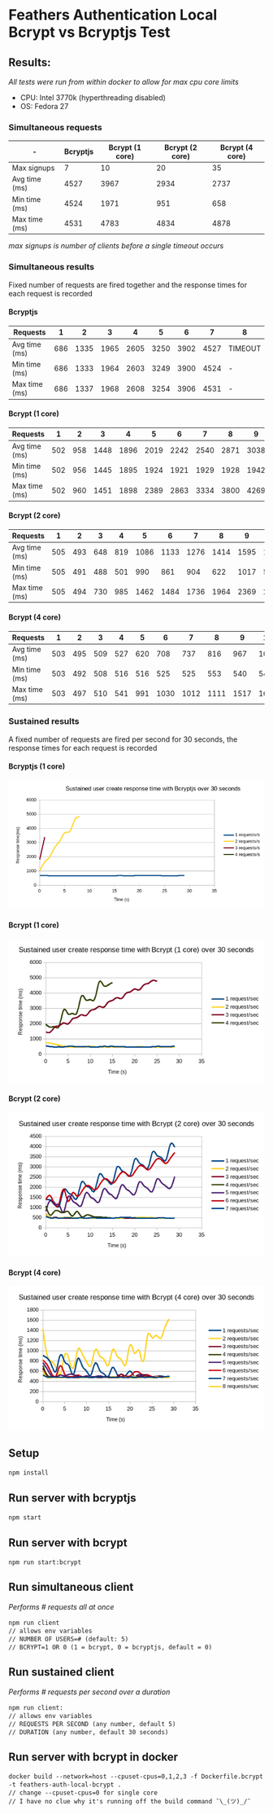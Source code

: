 # Feathers Authentication Local Bcrypt vs Bcryptjs Test


## Results:
*All tests were run from within docker to allow for max cpu core limits*
- CPU: Intel 3770k (hyperthreading disabled)
- OS: Fedora 27


### Simultaneous requests
| - | Bcryptjs | Bcrypt (1 core) | Bcrypt (2 core) | Bcrypt (4 core) |
| --- | --- | --- | --- | --- |
| Max signups | 7 | 10 | 20 | 35 |
| Avg time (ms) | 4527 | 3967 | 2934 | 2737 |
| Min time (ms) | 4524 | 1971 | 951 | 658 |
| Max time (ms) | 4531 | 4783 | 4834 | 4878 |

*max signups is number of clients before a single timeout occurs*


### Simultaneous results
Fixed number of requests are fired together and the response times for each request is recorded

#### Bcryptjs
| Requests | 1 | 2 | 3 | 4 | 5 | 6 | 7 | 8 |
| --- | --- | --- | --- | --- | --- | --- | --- | --- |
| Avg time (ms) | 686 | 1335 | 1965 | 2605 | 3250 | 3902 | 4527 | TIMEOUT |
| Min time (ms) | 686 | 1333 | 1964 | 2603 | 3249 | 3900 | 4524 | - |
| Max time (ms) | 686 | 1337 | 1968 | 2608 | 3254 | 3906 | 4531 | - |

#### Bcrypt (1 core)
| Requests | 1 | 2 | 3 | 4 | 5 | 6 | 7 | 8 | 9 | 10 | 11 |
| --- | --- | --- | --- | --- | --- | --- | --- | --- | --- | --- | --- |
| Avg time (ms) | 502 | 958 | 1448 | 1896 | 2019 | 2242 | 2540 | 2871 | 3038 | 3967 | TIMEOUT |
| Min time (ms) | 502 | 956 | 1445 | 1895 | 1924 | 1921 | 1929 | 1928 | 1942 | 1971 | TIMEOUT |
| Max time (ms) | 502 | 960 | 1451 | 1898 | 2389 | 2863 | 3334 | 3800 | 4269 | 4783 | TIMEOUT |

#### Bcrypt (2 core)
| Requests | 1 | 2 | 3 | 4 | 5 | 6 | 7 | 8 | 9 | 10 | 15 | 20 | 21 |
| --- | --- | --- | --- | --- | --- | --- | --- | --- | --- | --- | --- | --- | --- |
| Avg time (ms) | 505 | 493 | 648 | 819 | 1086 | 1133 | 1276 | 1414 | 1595 | 1679 | 2314 | 2934 | TIMEOUT |
| Min time (ms) | 505 | 491 | 488 | 501 | 990 | 861 | 904 | 622 | 1017 | 592 | 569 | 951 | 1099 | 951 | 1099 |
| Max time (ms) | 505 | 494 | 730 | 985 | 1462 | 1484 | 1736 | 1964 | 2369 | 2453 | 3687 | 4834 | 4851 |

#### Bcrypt (4 core)
| Requests | 1 | 2 | 3 | 4 | 5 | 6 | 7 | 8 | 9 | 10 | 15 | 20 | 25 | 30 | 35 | 36 |
| --- | --- | --- | --- | --- | --- | --- | --- | --- | --- | --- | --- | --- | --- | --- | --- | --- |
| Avg time (ms) | 503 | 495 | 509 | 527 | 620 | 708 | 737 | 816 | 967 | 1023 | 1390 | 1689 | 2048 | 2458 | 2737 | TIMEOUT |
| Min time (ms) | 503 | 492 | 508 | 516 | 516 | 525 | 525 | 553 | 540 | 542 | 577 | 585 | 607 | 700 | 672 | 658 |
| Max time (ms) | 503 | 497 | 510 | 541 | 991 | 1030 | 1012 | 1111 | 1517 | 1626 | 2305 | 2928 | 3596 | 4252 | 4836 | 4878 |

### Sustained results
A fixed number of requests are fired per second for 30 seconds, the response times for each request is recorded

#### Bcryptjs (1 core)
![Bcryptjs](charts/sustained_bcryptjs.png)

#### Bcrypt (1 core)
![Bcrypt1c](charts/sustained_bcrypt.png)

#### Bcrypt (2 core)
![Bcrypt2c](charts/sustained_bcrypt_2_core.png)

#### Bcrypt (4 core)
![Bcrypt4c](charts/sustained_bcrypt_4_core.png)

## Setup
```
npm install
```

## Run server with bcryptjs

```
npm start
```

## Run server with bcrypt

```
npm run start:bcrypt
```

## Run simultaneous client
*Performs # requests all at once*

```
npm run client
// allows env variables
// NUMBER OF USERS=# (default: 5)
// BCRYPT=1 OR 0 (1 = bcrypt, 0 = bcryptjs, default = 0)
```

## Run sustained client
*Performs # requests per second over a duration*

```
npm run client:
// allows env variables
// REQUESTS PER SECOND (any number, default 5)
// DURATION (any number, default 30 seconds)
```

## Run server with bcrypt in docker

```
docker build --network=host --cpuset-cpus=0,1,2,3 -f Dockerfile.bcrypt -t feathers-auth-local-bcrypt .
// change --cpuset-cpus=0 for single core
// I have no clue why it's running off the build command ¯\_(ツ)_/¯
```
